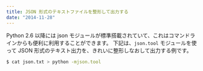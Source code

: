 ```yaml
---
title: JSON 形式のテキストファイルを整形して出力する
date: "2014-11-28"
---
```


Python 2.6 以降には json モジュールが標準搭載されていて、これはコマンドラインからも便利に利用することができます。
下記は、```json.tool``` モジュールを使って JSON 形式のテキスト出力を、きれいに整形しなおして出力する例です。

```sh
$ cat json.txt > python -mjson.tool
```

